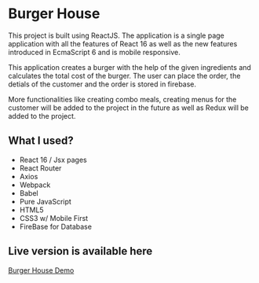 # Burger House


This project is built using ReactJS. The application is a single page application with all the features of React 16 as well as the new features introduced in EcmaScript 6 and is mobile responsive.

This application creates a burger with the help of the given ingredients and calculates the total cost of the burger. The user can place the order, the detials of the customer and the order is stored in firebase.

More functionalities like creating combo meals, creating menus for the customer will be added to the project in the future as well as Redux will be added to the project. 

## What I used?

- React 16 / Jsx pages
- React Router
- Axios
- Webpack
- Babel
- Pure JavaScript
- HTML5
- CSS3 w/ Mobile First
- FireBase for Database

## Live version is available here

[Burger House Demo](https://nishi2893.github.io/burger-house)




